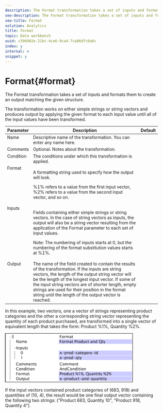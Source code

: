 ```yaml
---
description: The Format transformation takes a set of inputs and formats them to create an output matching the given structure.
seo-description: The Format transformation takes a set of inputs and formats them to create an output matching the given structure.
seo-title: Format
solution: Analytics
title: Format
topic: Data workbench
uuid: c596902e-21bc-4ce6-9ca4-7ca86dfc0a6c
index: y
internal: n
snippet: y
---
```


# Format{#format}

The Format transformation takes a set of inputs and formats them to create an output matching the given structure.

 The transformation works on either simple strings or string vectors and produces output by applying the given format to each input value until all of the input values have been transformed.

<table id="table_3953C993167248AA9A47964A51C4AB5D"> 
 <thead> 
  <tr valign="top"> 
   <th colname="col1" class="entry"> Parameter </th> 
   <th colname="col2" class="entry"> Description </th> 
   <th colname="col3" class="entry"> Default </th> 
  </tr> 
 </thead>
 <tbody> 
  <tr valign="top"> 
   <td colname="col1"> Name </td> 
   <td colname="col2"> Descriptive name of the transformation. You can enter any name here. </td> 
   <td colname="col3"></td> 
  </tr> 
  <tr valign="top"> 
   <td colname="col1"> Comments </td> 
   <td colname="col2"> Optional. Notes about the transformation. </td> 
   <td colname="col3"></td> 
  </tr> 
  <tr valign="top"> 
   <td colname="col1"> Condition </td> 
   <td colname="col2"> The conditions under which this transformation is applied. </td> 
   <td colname="col3"></td> 
  </tr> 
  <tr valign="top"> 
   <td colname="col1"> Format </td> 
   <td colname="col2"> <p>A formatting string used to specify how the output will look. </p> <p> %1% refers to a value from the first input vector, %2% refers to a value from the second input vector, and so on. </p> </td> 
   <td colname="col3"></td> 
  </tr> 
  <tr valign="top"> 
   <td colname="col1"> Inputs </td> 
   <td colname="col2"> <p>Fields containing either simple strings or string vectors. In the case of string vectors as inputs, the output will also be a string vector resulting from the application of the <span class="wintitle"> Format</span> parameter to each set of input values. </p> <p> <p>Note:  The numbering of inputs starts at 0, but the numbering of the format substitution values starts at %1%. </p> </p> </td> 
   <td colname="col3"></td> 
  </tr> 
  <tr valign="top"> 
   <td colname="col1"> Output </td> 
   <td colname="col2"> The name of the field created to contain the results of the transformation. If the inputs are string vectors, the length of the output string vector will be the length of the longest input vector. If some of the input string vectors are of shorter length, empty strings are used for their position in the format string until the length of the output vector is reached. </td> 
   <td colname="col3"></td> 
  </tr> 
 </tbody> 
</table>

In this example, two vectors, one a vector of strings representing product categories and the other a corresponding string vector representing the quantity of each product purchased, are transformed into a single vector of equivalent length that takes the form: Product %1%, Quantity %2%.

![](assets/cfg_TransformationType_Format.png)

If the input vectors contained product categories of (683, 918) and quantities of (10, 4), the result would be one final output vector containing the following two strings: ("Product 683, Quantity 10", "Product 918, Quantity 4"). 
